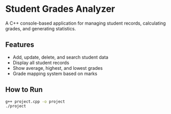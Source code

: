 # Student Grades Analyzer

A C++ console-based application for managing student records, calculating grades, and generating statistics.

## Features
- Add, update, delete, and search student data
- Display all student records
- Show average, highest, and lowest grades
- Grade mapping system based on marks

## How to Run
```bash
g++ project.cpp -o project
./project

